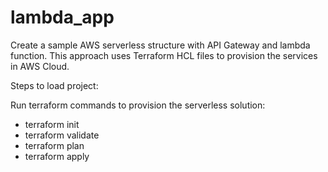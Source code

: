 # lambda_app

Create a sample AWS serverless structure with API Gateway and lambda function. This approach uses Terraform HCL files to provision the services in AWS Cloud. 

Steps to load project:

Run terraform commands to provision the serverless solution:
- terraform init
- terraform validate
- terraform plan
- terraform apply
